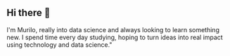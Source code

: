 ## Hi there 👋
I'm Murilo, really into data science and always looking to learn something new. I spend time every day studying, hoping to turn ideas into real impact using technology and data science."
<!--
**MuriloSilva110/MuriloSilva110** is a ✨ _special_ ✨ repository because its `README.md` (this file) appears on your GitHub profile.

Here are some ideas to get you started:

- 🔭 I’m currently working on ...
- 🌱 I’m currently learning ...
- 👯 I’m looking to collaborate on ...
- 🤔 I’m looking for help with ...
- 💬 Ask me about ...
- 📫 How to reach me: ...
- 😄 Pronouns: ...
- ⚡ Fun fact: ...
-->
